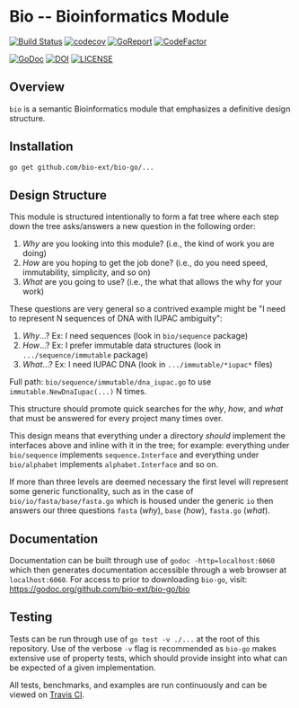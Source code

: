 # Bio -- Bioinformatics Module

<!-- Dynamic badges -->
[![Build Status](https://travis-ci.org/bio-ext/bio-go.svg?branch=master)](https://travis-ci.org/bio-ext/bio-go)
[![codecov](https://codecov.io/gh/bio-ext/bio-go/branch/master/graph/badge.svg)](https://codecov.io/gh/bio-ext/bio-go)
[![GoReport](https://goreportcard.com/badge/github.com/bio-ext/bio-go)](https://goreportcard.com/report/github.com/bio-ext/bio-go)
[![CodeFactor](https://www.codefactor.io/repository/github/bio-ext/bio-go/badge)](https://www.codefactor.io/repository/github/bio-ext/bio-go)

<!-- Static badges -->
[![GoDoc](https://godoc.org/github.com/bio-ext/bio-go?status.svg)](https://godoc.org/github.com/bio-ext/bio-go)
[![DOI](https://zenodo.org/badge/180650332.svg)](https://zenodo.org/badge/latestdoi/180650332)
[![LICENSE](https://img.shields.io/github/license/bio-ext/bio-go)](LICENSE)

## Overview

`bio` is a semantic Bioinformatics module that emphasizes a definitive design structure.

## Installation

```bash
go get github.com/bio-ext/bio-go/...
```

## Design Structure

This module is structured intentionally to form a fat tree where each step down the tree asks/answers a new question in the following order:

1. _Why_ are you looking into this module? (i.e., the kind of work you are doing)
2. _How_ are you hoping to get the job done? (i.e., do you need speed, immutability, simplicity, and so on)
3. _What_ are you going to use? (i.e., the what that allows the why for your work)

These questions are very general so a contrived example might be "I need to represent N sequences of DNA with IUPAC ambiguity":

1. _Why_...? Ex: I need sequences (look in `bio/sequence` package)
2. _How_...? Ex: I prefer immutable data structures (look in `.../sequence/immutable` package)
3. _What_...? Ex: I need IUPAC DNA (look in `.../immutable/*iupac*` files)

Full path: `bio/sequence/immutable/dna_iupac.go` to use `immutable.NewDnaIupac(...)` N times.

This structure should promote quick searches for the _why_, _how_, and _what_ that must be answered for every project many times over.

This design means that everything under a directory _should_ implement the interfaces above and inline with it in the tree; for example: everything under `bio/sequence` implements `sequence.Interface` and everything under `bio/alphabet` implements `alphabet.Interface` and so on.

If more than three levels are deemed necessary the first level will represent some generic functionality, such as in the case of `bio/io/fasta/base/fasta.go` which is housed under the generic `io` then answers our three questions `fasta` (_why_), `base` (_how_), `fasta.go` (_what_).

## Documentation

Documentation can be built through use of `godoc -http=localhost:6060` which then generates documentation accessible through a web browser at `localhost:6060`. For access to  prior to downloading `bio-go`, visit: <https://godoc.org/github.com/bio-ext/bio-go/bio>

## Testing

Tests can be run through use of `go test -v ./...` at the root of this repository. Use of the verbose `-v` flag is recommended as `bio-go` makes extensive use of property tests, which should provide insight into what can be expected of a given implementation.

All tests, benchmarks, and examples are run continuously and can be viewed on [Travis CI](https://travis-ci.org/bio-ext/bio-go).
